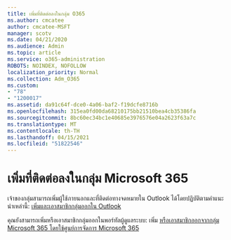 ```yaml
---
title: เพิ่มที่ติดต่อลงในกลุ่ม O365
ms.author: cmcatee
author: cmcatee-MSFT
manager: scotv
ms.date: 04/21/2020
ms.audience: Admin
ms.topic: article
ms.service: o365-administration
ROBOTS: NOINDEX, NOFOLLOW
localization_priority: Normal
ms.collection: Adm_O365
ms.custom:
- "78"
- "1200017"
ms.assetid: da91c64f-dce0-4a06-baf2-f19dcfe8716b
ms.openlocfilehash: 315ea0fd00da68210175bb21510bea4cb35386fa
ms.sourcegitcommit: 8bc60ec34bc1e40685e3976576e04a2623f63a7c
ms.translationtype: MT
ms.contentlocale: th-TH
ms.lasthandoff: 04/15/2021
ms.locfileid: "51822546"
---
```

# <a name="add-contacts-to-a-microsoft-365-group"></a>เพิ่มที่ติดต่อลงในกลุ่ม Microsoft 365

เจ้าของกลุ่มสามารถเพิ่มผู้ใช้ภายนอกและที่ติดต่อทางจดหมายใน Outlook ได้โดยปฏิบัติตามคําแนะนําเหล่านี้: [เพิ่มและเอาสมาชิกกลุ่มออกใน Outlook](https://support.office.com/article/3b650f4a-5c9b-4f94-a1bb-0cca4b1091de?wt.mc_id=add_contacts_group.aspx)
  
คุณยังสามารถเพิ่มหรือเอาสมาชิกกลุ่มออกในพอร์ทัลผู้ดูแลระบบ: เพิ่ม [หรือเอาสมาชิกออกจากกลุ่ม Microsoft 365 โดยใช้ศูนย์การจัดการ Microsoft 365](https://docs.microsoft.com/microsoft-365/admin/create-groups/add-or-remove-members-from-groups)